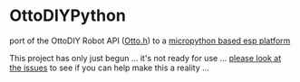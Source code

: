 # OttoDIYPython

port of the OttoDIY Robot API ([Otto.h](https://github.com/OttoDIY/OttoDIYLib/blob/master/Otto9.h)) to a [micropython based esp platform](https://docs.micropython.org/en/latest/esp8266/tutorial/intro.html)

This project has only just begun ... it's not ready for use ... [please look at 
the issues](https://github.com/OttoDIY/OttoDIYPython/issues) to see if you can help make this a reality ...


